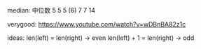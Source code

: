 median: 中位数
5 5 5 (6) 7 7 14

verygood:
https://www.youtube.com/watch?v=wDBnBA82z1c

ideas:
len(left) = len(right) -> even
len(left) + 1 = len(right) -> odd

